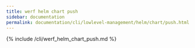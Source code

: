 ```yaml
---
title: werf helm chart push
sidebar: documentation
permalink: documentation/cli/lowlevel-management/helm/chart/push.html
---
```


{% include /cli/werf_helm_chart_push.md %}
